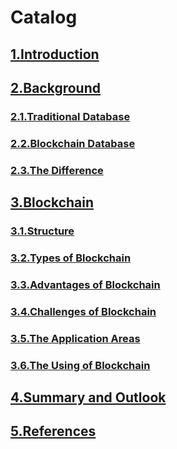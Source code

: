 # Catalog

## [1.Introduction](1.0.Introduction.md)
## [2.Background](2.0.Background.md)
### [2.1.Traditional Database](2.1.Traditional_Database.md)
### [2.2.Blockchain Database](2.2.Blockchain_Database.md)
### [2.3.The Difference](2.3.The_Difference.md)
## [3.Blockchain](3.0.Blockchain.md)
### [3.1.Structure](3.1.Structure.md)
### [3.2.Types of Blockchain](3.2.Types_of_Blockchain.md)
### [3.3.Advantages of Blockchain](3.3.Advantages_of_Blockchain.md)
### [3.4.Challenges of Blockchain](3.4.Challenges_of_Blockchain.md)
### [3.5.The Application Areas](3.5.The_Application_Areas.md)
### [3.6.The Using of Blockchain](3.6.The_Using_of_Blockchain.md)
## [4.Summary and Outlook](4.0.Summary_and_Outlook.md)
## [5.References](5.0.References.md)


